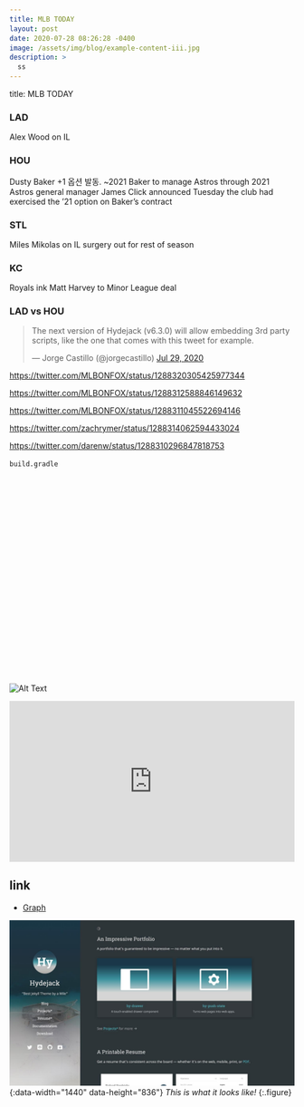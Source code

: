 ```yaml
---
title: MLB TODAY
layout: post
date: 2020-07-28 08:26:28 -0400
image: /assets/img/blog/example-content-iii.jpg
description: >
  ss
---
```


title: MLB TODAY

### LAD
Alex Wood on IL

### HOU
Dusty Baker +1 옵션 발동. ~2021
Baker to manage Astros through 2021
Astros general manager James Click announced Tuesday the club had exercised the ’21 option on Baker’s contract

### STL
Miles Mikolas on IL
surgery out for rest of season

### KC
Royals ink Matt Harvey to Minor League deal

### LAD vs HOU  
<script async src="//platform.twitter.com/widgets.js" charset="utf-8"></script>
<blockquote class="twitter-tweet" data-lang="en">
  <p lang="en" dir="ltr">
    The next version of Hydejack (v6.3.0) will allow embedding 3rd party scripts,
    like the one that comes with this tweet for example.
  </p>
  &mdash; Jorge Castillo (@jorgecastillo)
  <a href="https://twitter.com/jorgecastillo/status/1288313344001269760">Jul 29, 2020</a>
</blockquote>

https://twitter.com/MLBONFOX/status/1288320305425977344

https://twitter.com/MLBONFOX/status/1288312588846149632

https://twitter.com/MLBONFOX/status/1288311045522694146

https://twitter.com/zachrymer/status/1288314062594433024

https://twitter.com/darenw/status/1288310296847818753




















`build.gradle`
```























```

![Alt Text](https://media.giphy.com/media/vFKqnCdLPNOKc/giphy.gif)

<style>.embed-container { position: relative; padding-bottom: 56.25%; height: 0; overflow: hidden; max-width: 100%; } .embed-container iframe, .embed-container object, .embed-container embed { position: absolute; top: 0; left: 0; width: 100%; height: 100%; }</style><div class='embed-container'><iframe src='https://www.youtube.com/embed/5yfB8-N57xY' frameborder='0' allowfullscreen></iframe></div>

## link
* [Graph]

[Graph]: https://gmlwjd9405.github.io/2018/08/13/data-structure-graph.html

![Dark Mode](/assets/img/blog/dark-mode.jpg){:data-width="1440" data-height="836"}
*This is what it looks like!*
{:.figure}
